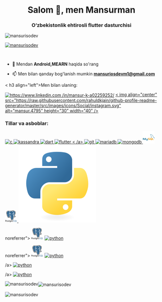 <h1 align="center">Salom 👋, men Mansurman</h1>
<h3 align="center">O‘zbekistonlik ehtirosli flutter dasturchisi</h3>

<p align="left"> <img src=" https://komarev.com/ghpvc/?username=mansurisodev&label=Profile%20views&color=0e75b6&style=flat" alt="mansurisodev" /> </p>

<p align="left"> <a href="https:/ /github.com/ryo-ma/github-profile-trophy"><img src="https://github-profile-trophy.vercel.app/?username=mansurisodev" alt="mansurisodev" /></a > </p>

<p align="left"> <a href="https://twitter.com/" target="blank"><img src="https://img.shields.io/twitter/ follow/?logo=twitter&style=for-the-badge" alt="" /></a> </p>

- 💬 Mendan **Android,MEARN** haqida so'rang

- 📫 Men bilan qanday bog'lanish mumkin **mansuriosdevm1@gmail.com**

< h3 align="left">Men bilan ulaning:</h3>
<p align="left">
<a href="https://linkedin.com/in/https://www.linkedin.com/in/mansur-k-a02259252/" target="blank"><img align="center" src=" https://raw.githubusercontent.com/rahuldkjain/github-profile-readme-generator/master/src/images/icons/Social/linked-in-alt.svg" alt="https://www.linkedin.com /in/mansur-k-a02259252/" height="30" width="40" /></a>
<a href="https://instagram.com/mansur.4795" target="blank">< img align="center" src="https://raw.githubusercontent.com/rahuldkjain/github-profile-readme-generator/master/src/images/icons/Social/instagram.svg" alt="mansur.4795" height="30" width="40" /></a>
</p>

<h3 align="left">Tillar va asboblar:</h3>
<p align="left"> <a href="https://www.cprogramming.com/" target="_blank" rel="noreferrer"> <img src="https://raw.githubusercontent.com/ devicons/devicon/master/icons/c/c-original.svg" alt="c" width="40" height="40"/> </a> <a href="https://cassandra.apache. org/" target="_blank" rel="noreferrer"> <img src="https://www.vectorlogo.zone/logos/apache_cassandra/apache_cassandra-icon.svg" alt="kassandra" kengligi="40" balandligi ="40"/> </a> <a href="https://dart.dev" target="_blank" rel="noreferrer"> <img src="https://www.vectorlogo.zona/logos/dartlang/dartlang-icon.svg" alt="dart" width="40" height="40"/> </a> <a href="https://flutter.dev" target="_blank" " rel="noreferrer"> <img src="https://www.vectorlogo.zone/logos/flutterio/flutterio-icon.svg" alt="flutter" kengligi="40" balandligi="40"/> < /a> <a href="https://git-scm.com/" target="_blank" rel="noreferrer"> <img src="https://www.vectorlogo.zone/logos/git-scm /git-scm-icon.svg" alt="git" width="40" height="40"/> </a> <a href="https://mariadb.org/" target="_blank" rel ="noreferrer"><img src="https://www.vectorlogo.zone/logos/mariadb/mariadb-icon.svg" alt="mariadb" width="40" height="40"/> </a> <a href= "https://www.mongodb.com/" target="_blank" rel="noreferrer"> <img src="https://raw.githubusercontent.com/devicons/devicon/master/icons/mongodb/mongodb- original-wordmark.svg" alt="mongodb" width="40" height="40"/> </a> <a href="https://www.mysql.com/" target="_blank" rel= "noreferrer"> <img src="https://raw.githubusercontent.com/devicons/devicon/master/icons/mysql/mysql-original-wordmark.svg" alt="mysql" width="40" height="" 40"/></a> <a href="https://www.postgresql.org" target="_blank" rel="noreferrer"> <img src="https://raw.githubusercontent.com/devicons/devicon/master /icons/postgresql/postgresql-original-wordmark.svg" alt="postgresql" width="40" height="40"/> </a> <a href="https://www.python.org" maqsadi ="_blank" rel="noreferrer"> <img src="https://raw.githubusercontent.com/devicons/devicon/master/icons/python/python-original.svg" alt="python" kengligi="40" " balandligi="40"/> </a> </p>noreferrer"> <img src="https://raw.githubusercontent.com/devicons/devicon/master/icons/postgresql/postgresql-original-wordmark.svg" alt="postgresql" width="40" height="40" "/> </a> <a href="https://www.python.org" target="_blank" rel="noreferrer"> <img src="https://raw.githubusercontent.com/devicons/ devicon/master/icons/python/python-original.svg" alt="python" width="40" height="40"/> </a> </p>noreferrer"> <img src="https://raw.githubusercontent.com/devicons/devicon/master/icons/postgresql/postgresql-original-wordmark.svg" alt="postgresql" width="40" height="40" "/> </a> <a href="https://www.python.org" target="_blank" rel="noreferrer"> <img src="https://raw.githubusercontent.com/devicons/ devicon/master/icons/python/python-original.svg" alt="python" width="40" height="40"/> </a> </p>/a> <a href="https://www.python.org" target="_blank" rel="noreferrer"> <img src="https://raw.githubusercontent.com/devicons/devicon/master/ icons/python/python-original.svg" alt="python" width="40" height="40"/> </a> </p>/a> <a href="https://www.python.org" target="_blank" rel="noreferrer"> <img src="https://raw.githubusercontent.com/devicons/devicon/master/ icons/python/python-original.svg" alt="python" width="40" height="40"/> </a> </p>

<p><img align="left" src="https://github-readme-stats.vercel.app/api/top-langs?username=mansurisodev&show_icons=true&locale=en&layout=compact" alt="mansurisodev" /> </p>

<p> <img align="center" src="https://github-readme-stats.vercel.app/api?username=mansurisodev&show_icons=true&locale=en" alt="mansurisodev" /> </p>

<p><img align="center" src="https://github-readme-streak-stats.herokuapp.com/?user=mansurisodev&" alt="mansurisodev" /></p>
